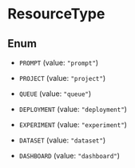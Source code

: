 

# ResourceType

## Enum


* `PROMPT` (value: `"prompt"`)

* `PROJECT` (value: `"project"`)

* `QUEUE` (value: `"queue"`)

* `DEPLOYMENT` (value: `"deployment"`)

* `EXPERIMENT` (value: `"experiment"`)

* `DATASET` (value: `"dataset"`)

* `DASHBOARD` (value: `"dashboard"`)



